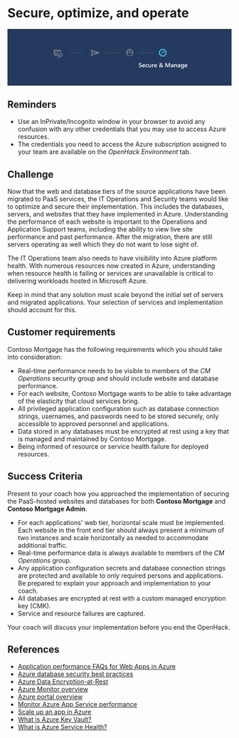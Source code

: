 # Secure, optimize, and operate

<table style="width: 100%; background-color: #243A5E; text-align: center">
<tr>
<td align="center"><img style="border: 0px" src="images/migrate_header_secure.png" alt="Secure and manage phase of migration" /></td>
</tr>
</table>

## Reminders

* Use an InPrivate/Incognito window in your browser to avoid any confusion with any other credentials that you may use to access Azure resources.
* The credentials you need to access the Azure subscription assigned to your team are available on the *OpenHack Environment* tab.

## Challenge

Now that the web and database tiers of the source applications have been migrated to PaaS services, the IT Operations and Security teams would like to optimize and secure their implementation. This includes the databases, servers, and websites that they have implemented in Azure. Understanding the performance of each website is important to the Operations and Application Support teams, including the ability to view live site performance and past performance. After the migration, there are still servers operating as well which they do not want to lose sight of.

The IT Operations team also needs to have visibility into Azure platform health. With numerous resources now created in Azure, understanding when resource health is failing or services are unavailable is critical to delivering workloads hosted in Microsoft Azure.

Keep in mind that any solution must scale beyond the initial set of servers and migrated applications. Your selection of services and implementation should account for this.

## Customer requirements

Contoso Mortgage has the following requirements which you should take into consideration:

* Real-time performance needs to be visible to members of the *CM Operations* security group and should include website and database performance.
* For each website, Contoso Mortgage wants to be able to take advantage of the elasticity that cloud services bring.
* All privileged application configuration such as database connection strings, usernames, and passwords need to be stored securely, only accessible to approved personnel and applications.
* Data stored in any databases must be encrypted at rest using a key that is managed and maintained by Contoso Mortgage.
* Being informed of resource or service health failure for deployed resources.

## Success Criteria

Present to your coach how you approached the implementation of securing the PaaS-hosted websites and databases for both **Contoso Mortgage** and **Contoso Mortgage Admin**.

* For each applications' web tier, horizontal scale must be implemented. Each website in the front end tier should always present a minimum of two instances and scale horizontally as needed to accommodate additional traffic.
* Real-time performance data is always available to members of the *CM Operations* group.
* Any application configuration secrets and database connection strings are protected and available to only required persons and applications. Be prepared to explain your approach and implementation to your coach.
* All databases are encrypted at rest with a custom managed encryption key (CMK).
* Service and resource failures are captured.

Your coach will discuss your implementation before you end the OpenHack.

## References

* <a href="https://docs.microsoft.com/azure/app-service/faq-availability-performance-application-issues" target="_blank">Application performance FAQs for Web Apps in Azure</a>
* <a href="https://docs.microsoft.com/azure/security/azure-database-security-best-practices" target="_blank">Azure database security best practices</a>
* <a href="https://docs.microsoft.com/azure/security/fundamentals/encryption-atrest" target="_blank">Azure Data Encryption-at-Rest</a>
* <a href="https://docs.microsoft.com/azure/azure-monitor/overview" target="_blank">Azure Monitor overview</a>
* <a href="https://docs.microsoft.com/azure/azure-portal/azure-portal-overview" target="_blank">Azure portal overview</a>
* <a href="https://docs.microsoft.com/azure/azure-monitor/app/azure-web-apps" target="_blank">Monitor Azure App Service performance</a>
* <a href="https://docs.microsoft.com/azure/app-service/web-sites-scale" target="_blank">Scale up an app in Azure</a>
* <a href="https://docs.microsoft.com/azure/key-vault/key-vault-whatis" target="_blank">What is Azure Key Vault?</a>
* <a href="https://docs.microsoft.com/azure/service-health/overview" target="_blank">What is Azure Service Health?
</a>
